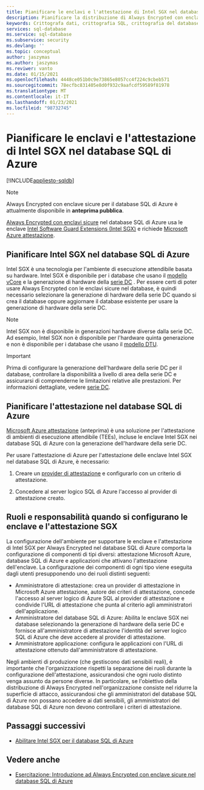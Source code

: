 ```yaml
---
title: Pianificare le enclavi e l'attestazione di Intel SGX nel database SQL di Azure
description: Pianificare la distribuzione di Always Encrypted con enclavi sicure nel database SQL di Azure.
keywords: Crittografa dati, crittografia SQL, crittografia del database, dati sensibili, Always Encrypted, enclavi sicure, SGX, attestazione
services: sql-database
ms.service: sql-database
ms.subservice: security
ms.devlang: ''
ms.topic: conceptual
author: jaszymas
ms.author: jaszymas
ms.reviwer: vanto
ms.date: 01/15/2021
ms.openlocfilehash: 4448ce051b0c9e73865e8057cc4f224c9cbeb571
ms.sourcegitcommit: 78ecfbc831405e8d0f932c9aafcdf59589f81978
ms.translationtype: MT
ms.contentlocale: it-IT
ms.lasthandoff: 01/23/2021
ms.locfileid: "98732745"
---
```

# <a name="plan-for-intel-sgx-enclaves-and-attestation-in-azure-sql-database"></a>Pianificare le enclavi e l'attestazione di Intel SGX nel database SQL di Azure

[!INCLUDE[appliesto-sqldb](../includes/appliesto-sqldb.md)]

> [!NOTE]
> Always Encrypted con enclave sicure per il database SQL di Azure è attualmente disponibile in **anteprima pubblica**.

[Always Encrypted con enclavi sicure](/sql/relational-databases/security/encryption/always-encrypted-enclaves) nel database SQL di Azure usa le enclave [Intel Software Guard Extensions (Intel SGX)](https://itpeernetwork.intel.com/microsoft-azure-confidential-computing/) e richiede [Microsoft Azure attestazione](/sql/relational-databases/security/encryption/always-encrypted-enclaves#secure-enclave-attestation).

## <a name="plan-for-intel-sgx-in-azure-sql-database"></a>Pianificare Intel SGX nel database SQL di Azure

Intel SGX è una tecnologia per l'ambiente di esecuzione attendibile basata su hardware. Intel SGX è disponibile per i database che usano il [modello vCore](service-tiers-vcore.md) e la generazione di hardware della [serie DC](service-tiers-vcore.md?#dc-series) . Per essere certi di poter usare Always Encrypted con le enclavi sicure nel database, è quindi necessario selezionare la generazione di hardware della serie DC quando si crea il database oppure aggiornare il database esistente per usare la generazione di hardware della serie DC.

> [!NOTE]
> Intel SGX non è disponibile in generazioni hardware diverse dalla serie DC. Ad esempio, Intel SGX non è disponibile per l'hardware quinta generazione e non è disponibile per i database che usano il [modello DTU](service-tiers-dtu.md).

> [!IMPORTANT]
> Prima di configurare la generazione dell'hardware della serie DC per il database, controllare la disponibilità a livello di area della serie DC e assicurarsi di comprenderne le limitazioni relative alle prestazioni. Per informazioni dettagliate, vedere [serie DC](service-tiers-vcore.md#dc-series).

## <a name="plan-for-attestation-in-azure-sql-database"></a>Pianificare l'attestazione nel database SQL di Azure

[Microsoft Azure attestazione](../../attestation/overview.md) (anteprima) è una soluzione per l'attestazione di ambienti di esecuzione attendibile (TEEs), incluse le enclave Intel SGX nei database SQL di Azure con la generazione dell'hardware della serie DC.

Per usare l'attestazione di Azure per l'attestazione delle enclave Intel SGX nel database SQL di Azure, è necessario:

1. Creare un [provider di attestazione](../../attestation/basic-concepts.md#attestation-provider) e configurarlo con un criterio di attestazione. 

2. Concedere al server logico SQL di Azure l'accesso al provider di attestazione creato.

## <a name="roles-and-responsibilities-when-configuring-sgx-enclaves-and-attestation"></a>Ruoli e responsabilità quando si configurano le enclave e l'attestazione SGX

La configurazione dell'ambiente per supportare le enclave e l'attestazione di Intel SGX per Always Encrypted nel database SQL di Azure comporta la configurazione di componenti di tipi diversi: attestazione Microsoft Azure, database SQL di Azure e applicazioni che attivano l'attestazione dell'enclave. La configurazione dei componenti di ogni tipo viene eseguita dagli utenti presupponendo uno dei ruoli distinti seguenti:

- Amministratore di attestazione: crea un provider di attestazione in Microsoft Azure attestazione, autore dei criteri di attestazione, concede l'accesso al server logico di Azure SQL al provider di attestazione e condivide l'URL di attestazione che punta al criterio agli amministratori dell'applicazione.
- Amministratore del database SQL di Azure: Abilita le enclave SGX nei database selezionando la generazione di hardware della serie DC e fornisce all'amministratore di attestazione l'identità del server logico SQL di Azure che deve accedere al provider di attestazione.
- Amministratore applicazione: configura le applicazioni con l'URL di attestazione ottenuto dall'amministratore di attestazione.

Negli ambienti di produzione (che gestiscono dati sensibili reali), è importante che l'organizzazione rispetti la separazione dei ruoli durante la configurazione dell'attestazione, assicurandosi che ogni ruolo distinto venga assunto da persone diverse. In particolare, se l'obiettivo della distribuzione di Always Encrypted nell'organizzazione consiste nel ridurre la superficie di attacco, assicurandosi che gli amministratori del database SQL di Azure non possano accedere ai dati sensibili, gli amministratori del database SQL di Azure non devono controllare i criteri di attestazione.

## <a name="next-steps"></a>Passaggi successivi

- [Abilitare Intel SGX per il database SQL di Azure](always-encrypted-enclaves-enable-sgx.md)

## <a name="see-also"></a>Vedere anche

- [Esercitazione: Introduzione ad Always Encrypted con enclave sicure nel database SQL di Azure](always-encrypted-enclaves-getting-started.md)